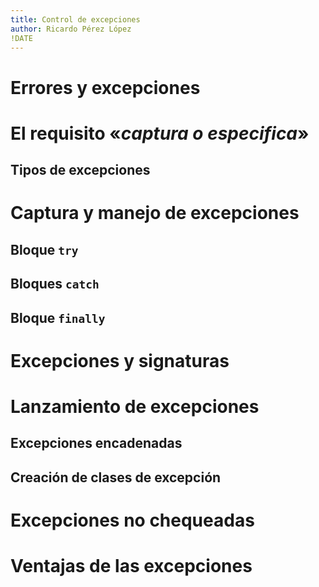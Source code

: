 ```yaml
---
title: Control de excepciones
author: Ricardo Pérez López
!DATE
---
```


# Errores y excepciones

# El requisito «*captura o especifica*»

## Tipos de excepciones

# Captura y manejo de excepciones

## Bloque `try`

## Bloques `catch`

## Bloque `finally`

# Excepciones y signaturas

# Lanzamiento de excepciones

## Excepciones encadenadas

## Creación de clases de excepción

# Excepciones no chequeadas

# Ventajas de las excepciones

